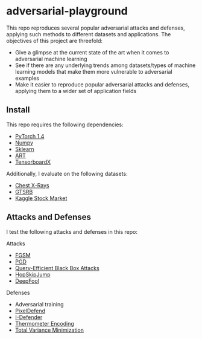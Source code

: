 # adversarial-playground
This repo reproduces several popular adversarial attacks and defenses, applying such methods to different datasets and applications. The objectives of this project are threefold:

- Give a glimpse at the current state of the art when it comes to adversarial machine learning
- See if there are any underlying trends among datasets/types of machine learning models that make them more vulnerable to adversarial examples
- Make it easier to reproduce popular adversarial attacks and defenses, applying them to a wider set of application fields

## Install

This repo requires the following dependencies:

- [PyTorch 1.4](https://pytorch.org/)
- [Numpy](https://docs.scipy.org/doc/numpy-1.15.0/user/index.html)
- [Sklearn](https://scikit-learn.org/stable/index.html)
- [ART](https://github.com/IBM/adversarial-robustness-toolbox)
- [TensorboardX](https://github.com/lanpa/tensorboardX)

Additionally, I evaluate on the following datasets:

- [Chest X-Rays](https://www.kaggle.com/paultimothymooney/chest-xray-pneumonia)
- [GTSRB](https://www.kaggle.com/meowmeowmeowmeowmeow/gtsrb-german-traffic-sign)
- [Kaggle Stock Market](https://www.kaggle.com/borismarjanovic/price-volume-data-for-all-us-stocks-etfs)

## Attacks and Defenses

I test the following attacks and defenses in this repo:

Attacks

- [FGSM](https://arxiv.org/abs/1412.6572)
- [PGD](https://arxiv.org/abs/1706.06083)
- [Query-Efficient Black Box Attacks](https://arxiv.org/pdf/1804.08598.pdf)
- [HopSkipJump](https://arxiv.org/abs/1904.02144v4)
- [DeepFool](https://arxiv.org/abs/1511.04599)

Defenses

- Adversarial training
- [PixelDefend](https://arxiv.org/abs/1710.10766)
- [I-Defender](https://papers.nips.cc/paper/8016-robust-detection-of-adversarial-attacks-by-modeling-the-intrinsic-properties-of-deep-neural-networks.pdf)
- [Thermometer Encoding](https://openreview.net/pdf?id=S18Su--CW)
- [Total Variance Minimization](https://arxiv.org/abs/1711.00117)
